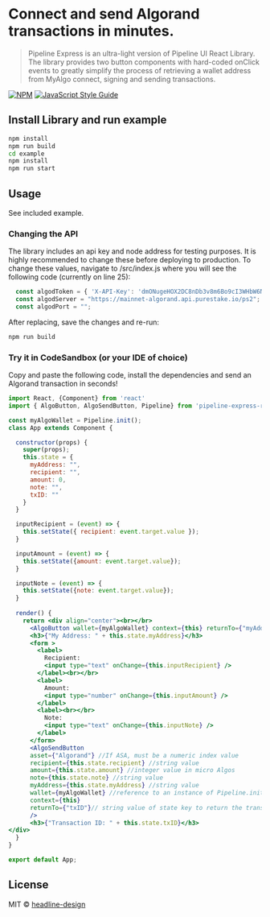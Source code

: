 # Connect and send Algorand transactions in minutes. 

> Pipeline Express is an ultra-light version of Pipeline UI React Library. The library provides two button components with hard-coded onClick events to greatly simplify the process of retrieving a wallet address from MyAlgo connect, signing and sending transactions.

[![NPM](https://img.shields.io/npm/v/pipeline-express-react.svg)](https://www.npmjs.com/package/pipeline-express-react) [![JavaScript Style Guide](https://img.shields.io/badge/code_style-standard-brightgreen.svg)](https://standardjs.com)

## Install Library and run example

```bash
npm install
npm run build
cd example
npm install
npm run start
```

## Usage
See included example.
### Changing the API
The library includes an api key and node address for testing purposes. It is highly recommended to change these before deploying to production. To change these values, navigate to /src/index.js where you will see the following code (currently on line 25):

```jsx
  const algodToken = { 'X-API-Key': 'dmONugeHOX2DC8nDb3v8m6Bo9cI3WHbW6Ntt4QCZ' };
  const algodServer = "https://mainnet-algorand.api.purestake.io/ps2";
  const algodPort = "";
```
After replacing, save the changes and re-run:
```bash
npm run build
```
### Try it in CodeSandbox (or your IDE of choice)
Copy and paste the following code, install the dependencies and send an Algorand transaction in seconds!

```jsx
import React, {Component} from 'react'
import { AlgoButton, AlgoSendButton, Pipeline} from 'pipeline-express-react'

const myAlgoWallet = Pipeline.init();
class App extends Component {

  constructor(props) {
    super(props);
    this.state = {
      myAddress: "",
      recipient: "",
      amount: 0,
      note: "",
      txID: ""
    }
  }

  inputRecipient = (event) => {
    this.setState({ recipient: event.target.value });
  }

  inputAmount = (event) => {
    this.setState({amount: event.target.value});
  }

  inputNote = (event) => {
    this.setState({note: event.target.value});
  }
  
  render() {
    return <div align="center"><br></br>
      <AlgoButton wallet={myAlgoWallet} context={this} returnTo={"myAddress"} />
      <h3>{"My Address: " + this.state.myAddress}</h3>
      <form >
        <label>
          Recipient:
          <input type="text" onChange={this.inputRecipient} />
        </label><br></br>
        <label>
          Amount:
          <input type="number" onChange={this.inputAmount} />
        </label>
        <label><br></br>
          Note:
          <input type="text" onChange={this.inputNote} />
        </label>
      </form>
      <AlgoSendButton
      asset={"Algorand"} //If ASA, must be a numeric index value
      recipient={this.state.recipient} //string value
      amount={this.state.amount} //integer value in micro Algos
      note={this.state.note} //string value
      myAddress={this.state.myAddress} //string value
      wallet={myAlgoWallet} //reference to an instance of Pipeline.init(); that is called once when the app is initialized
      context={this}
      returnTo={"txID"}// string value of state key to return the transaction id
      />
      <h3>{"Transaction ID: " + this.state.txID}</h3>
</div>
  }
}

export default App;
```
## License

MIT © [headline-design](https://github.com/headline-design)
